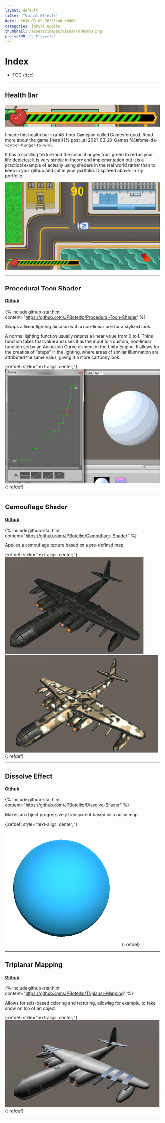 ```yaml
---
layout: default
title:  "Visual Effects"
date:  2019-08-09 20:55:40 +0800
categories: jekyll update
thumbnail: /assets/images/VisualFXThumb3.png
projectNR: "5 Projects"
---
```


<script async defer src="https://buttons.github.io/buttons.js"></script>



# Index
* TOC
{:toc}

---

## Health Bar
![Test](/assets/images/AnimatedBar.gif "ageag")

I made this health bar in a 48-hour Gamejam called Gamesforgood. Read more about the game [here]({% post_url 2021-03-28-Games %}#fome-de-vencer-hunger-to-win).

It has a scrolling texture and the color changes from green to red as your life depletes; it is very simple in theory and implementation but it is a practical example of actually using shaders in the real world rather than to keep in your github and put in your portfolio. Displayed above. In my portfolio.

![Test](/assets/images/FomeDeVencer2.png "ageag")


---

## Procedural Toon Shader
#### [Github](https://github.com/JPBotelho/Procedural-Toon-Shader)
{% include github-star.html content="https://github.com/JPBotelho/Procedural-Toon-Shader" %} 

Swaps a linear lighting function with a non-linear one for a stylized look.

A normal lighting function usually returns a linear value from 0 to 1. Thins function takes that value and uses it as the input to a custom, non-linear function set by an Animation Curve element in the Unity Engine. It allows for the creation of "steps" in the lighting, where areas of similar illumination are attributed the same value, giving it a more cartoony look.

{:refdef: style="text-align: center;"}
![Test](/assets/images/ProcToonShader.png "ageag")
{: refdef}

----



## Camouflage Shader
#### [Github](https://github.com/JPBotelho/Camouflage-Shader)
{% include github-star.html content="https://github.com/JPBotelho/Camouflage-Shader" %} 


Applies a camouflage texture based on a pre-defined map. 

{:refdef: style="text-align: center;"}
![Test](/assets/images/Camo2.png "ageag")
![Test](/assets/images/Camo1.png "ageag")
{: refdef}

---


## Dissolve Effect
#### [Github](https://github.com/JPBotelho/Dissolve-Shader)
{% include github-star.html content="https://github.com/JPBotelho/Dissolve-Shader" %} 

Makes an object progressively transparent based on a noise map.


{:refdef: style="text-align: center;"}
![Test](/assets/images/Dissolve.gif "ageag")
{: refdef}

---


## Triplanar Mapping
#### [Github](https://github.com/JPBotelho/Triplanar-Mapping)
{% include github-star.html content="https://github.com/JPBotelho/Triplanar-Mapping" %} 

Allows for axis-based coloring and texturing, allowing for example, to fake snow on top of an object.

{:refdef: style="text-align: center;"}
![Test](/assets/images/Triplanar.png "ageag")
{: refdef}

---






